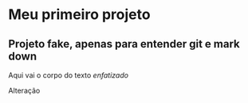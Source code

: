 # Meu primeiro projeto

## Projeto fake, apenas para entender git e mark down

Aqui vai o corpo do texto *enfatizado* 

Alteração